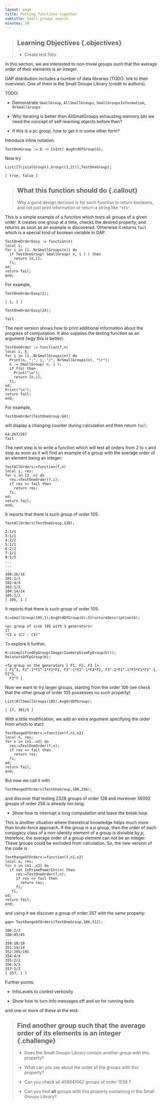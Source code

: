 ```yaml
---
layout: page
title: Putting functions together
subtitle: Small groups search
minutes: 20
---
```

> ## Learning Objectives {.objectives}
>
> * Create test files

In this section, we are interested to non-trivial groups such that the
average order of their elements is an integer.

GAP distribution includes a number of data libraries  (TODO: link to their
overview). One of them is the Small Groups Library (credit to authors).

TODO:

* Demonstrate `SmallGroup`, `AllSmallGroups`, `SmallGroupsInformation`, `NrSmallGroups`

* Why iterating is better than AllSmallGroups exhausting memory (do we need
  the concept of self-learning objects before then?

* If this is a pc group, how to get it in some other form?

Introduce inline notation:

~~~ {.gap}
TestOneGroup := G -> IsInt( AvgOrdOfGroup(G);
~~~

Now try

~~~ {.gap}
List([TrivialGroup(),Group((1,2))],TestOneGroup);
~~~

~~~ {.output}
[ true, false ]
~~~

> ## What this function should do {.callout}
>
> Why a good design decision is for such function to return booleans,
> and not just print information or return a string like `"YES"`.

This is a simple example of a function which tests all groups of a given order.
It creates one group at a time, checks the desired property, and returns as soon
as an example is discovered. Otherwise it returns `fail` which is a special kind
of boolean variable in GAP.

~~~ {.gap}
TestOneOrderEasy := function(n)
local i;
for i in [1..NrSmallGroups(n)] do
  if TestOneGroup( SmallGroup( n, i ) ) then
    return [n,i];
  fi;
od;
return fail;
end;
~~~

For example,

~~~ {.gap}
TestOneOrderEasy(1);
~~~

~~~ {.output}
[ 1, 1 ]
~~~

~~~ {.gap}
TestOneOrderEasy(24);
~~~

~~~ {.output}
fail
~~~

The next version shows how to print additional information about the progress
of computation. It also supplies the testing function as an argument (wgy this
is better).

~~~ {.gap}
TestOneOrder := function(f,n)
local i, G;
for i in [1..NrSmallGroups(n)] do
  Print(n, ":", i, "/", NrSmallGroups(n), "\r");
  G := SmallGroup( n, i );
  if f(G) then
    Print("\n");
    return [n,i];
  fi;
od;
Print("\n");
return fail;
end;
~~~

For example,

~~~ {.gap}
TestOneOrder(TestOneGroup,64);
~~~

will display a changing counter during calculation and then return `fail`:

~~~ {.output}
64:267/267
fail
~~~

The next step is to write a function which will test all orders from 2 to `n`
and stop as soon as it will find an example of a group with the average order
of an element being an integer:

~~~ {.gap}
TestAllOrders:=function(f,n)
local i, res;
for i in [2..n] do
  res:=TestOneOrder(f,i);
  if res <> fail then
    return res;
  fi;
od;
return fail;
end;
~~~

It reports that there is such group of order 105:

~~~ {.gap}
TestAllOrders(TestOneGroup,128);
~~~

~~~ {.output}
2:1/1
3:1/1
4:2/2
5:1/1
6:2/2
7:1/1
8:5/5
...
...
...
100:16/16
101:1/1
102:4/4
103:1/1
104:14/14
105:1/2
[ 105, 1 ]
~~~

It reports that there is such group of order 105:

~~~ {.gap}
G:=SmallGroup(105,1);AvgOrdOfGroup(G);StructureDescription(G);
~~~

~~~ {.output}
<pc group of size 105 with 3 generators>
17
"C5 x (C7 : C3)"
~~~

To explore it further,

~~~ {.gap}
H:=SimplifiedFpGroup(Image(IsomorphismFpGroup(G)));
RelatorsOfFpGroup(H);
~~~

~~~ {.output}
<fp group on the generators [ F1, F2, F3 ]>
[ F1^3, F2^-1*F1^-1*F2*F1, F3^-1*F2^-1*F3*F2, F3^-1*F1^-1*F3*F1*F3^-1, F2^5,
  F3^7 ]
~~~

Now we want to try larger groups, starting from the order 106 (we check that
the other group of order 105 possesses no such property)

~~~ {.gap}
List(AllSmallGroups(105),AvgOrdOfGroup);
~~~

~~~ {.output}
[ 17, 301/5 ]
~~~

With a little modification, we add an extra argument specifying the order from
which to start:

~~~ {.gap}
TestRangeOfOrders:=function(f,n1,n2)
local n, res;
for n in [n1..n2] do
  res:=TestOneOrder(f,n);
  if res <> fail then
    return res;
  fi;
od;
return fail;
end;
~~~

But now we call it with
~~~ {.gap}
TestRangeOfOrders(TestOneGroup,106,256);
~~~

and discover that testing 2328 groups of order 128 and moreover 56092 groups
of order 256 is already too long.

* Show how to interrupt a long computation and leave the break loop.

This is another situation where theoretical knowledge helps much more than
brute-force approach. If the group is a _p_ group, then the order of each
conjugacy class of a non-identity element of a group is divisible by _p_,
therefore, the average order of a group element can not be an integer. These
groups could be excluded from calculation. So, the new version of the code
is

~~~ {.gap}
TestRangeOfOrders:=function(f,n1,n2)
local n, res;
for n in [n1..n2] do
  if not IsPrimePowerInt(n) then
     res:=TestOneOrder(f,n);
     if res <> fail then
       return res;
     fi;
   fi;
od;
return fail;
end;
~~~

and using it we discover a group of order 357 with the same property:

~~~ {.gap}
gap> TestRangeOfOrders(TestOneGroup,106,512);
~~~

~~~ {.output}
106:2/2
108:45/45
...
350:10/10
351:14/14
352:195/195
354:4/4
355:2/2
356:5/5
357:1/2
[ 357, 1 ]
~~~

Further points:

* InfoLevels to control verbosity

* Show how to turn Info messages off and on for running tests

and one or more of these at the end:

> ## Find another group such that the average order of its elements is an integer {.challenge}
>
> * Does the Small Groups Library contain another group with this property?
>
> * What can you say about the order of the groups with this property?
>
> * Can you check all 408641062 groups of order 1536 ?
>
> * Can you find **all** groups with this property containing in the Small Groups Library?
